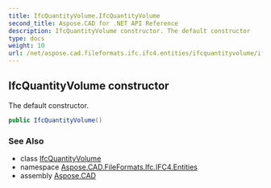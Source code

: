 ```yaml
---
title: IfcQuantityVolume.IfcQuantityVolume
second_title: Aspose.CAD for .NET API Reference
description: IfcQuantityVolume constructor. The default constructor
type: docs
weight: 10
url: /net/aspose.cad.fileformats.ifc.ifc4.entities/ifcquantityvolume/ifcquantityvolume/
---
```

## IfcQuantityVolume constructor

The default constructor.

```csharp
public IfcQuantityVolume()
```

### See Also

* class [IfcQuantityVolume](../)
* namespace [Aspose.CAD.FileFormats.Ifc.IFC4.Entities](../../ifcquantityvolume/)
* assembly [Aspose.CAD](../../../)



